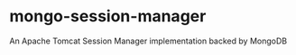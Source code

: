 mongo-session-manager
=====================

An Apache Tomcat Session Manager implementation backed by MongoDB
